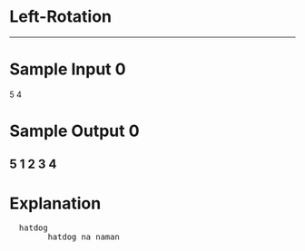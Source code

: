 # Left-Rotation
---
# Sample Input 0
5 4  
# Sample Output 0
5 1 2 3 4  
---
# Explanation
<pre>
  hatdog
        hatdog na naman
</pre>
